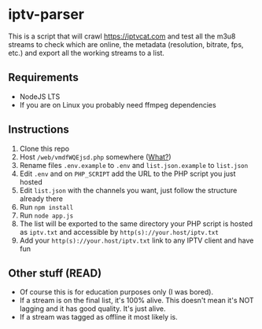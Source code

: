 # iptv-parser
This is a script that will crawl https://iptvcat.com and test all the m3u8 streams to check which are online, the metadata (resolution, bitrate, fps, etc.) and export all the working streams to a list.

## Requirements
- NodeJS LTS
- If you are on Linux you probably need ffmpeg dependencies

## Instructions
1. Clone this repo
2. Host `/web/vmdfWQEjsd.php` somewhere ([What?](https://000webhost.com))
3. Rename files `.env.example` to `.env` and `list.json.example` to `list.json`
4. Edit `.env` and on `PHP_SCRIPT` add the URL to the PHP script you just hosted
5. Edit `list.json` with the channels you want, just follow the structure already there
6. Run `npm install`
7. Run `node app.js`
8. The list will be exported to the same directory your PHP script is hosted as `iptv.txt` and accessible by `http(s)://your.host/iptv.txt`
9. Add your `http(s)://your.host/iptv.txt` link to any IPTV client and have fun

## Other stuff (READ)
- Of course this is for education purposes only (I was bored).
- If a stream is on the final list, it's 100% alive. This doesn't mean it's NOT lagging and it has good quality. It's just alive.
- If a stream was tagged as offline it most likely is.